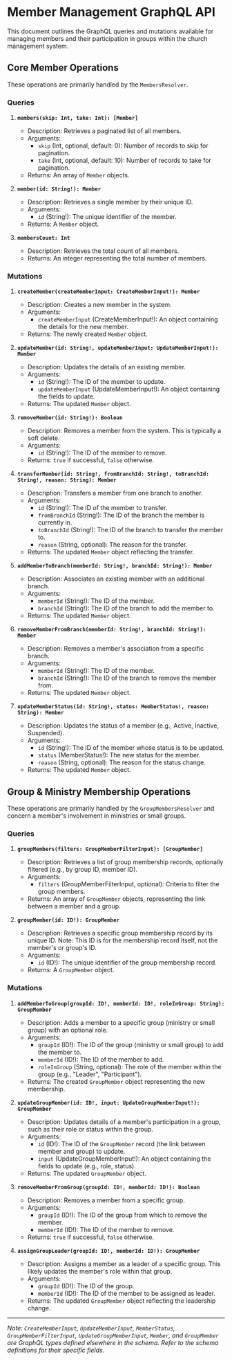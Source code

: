 # Member Management GraphQL API

This document outlines the GraphQL queries and mutations available for managing members and their participation in groups within the church management system.

## Core Member Operations

These operations are primarily handled by the `MembersResolver`.

### Queries

1.  **`members(skip: Int, take: Int): [Member]`**
    - Description: Retrieves a paginated list of all members.
    - Arguments:
      - `skip` (Int, optional, default: 0): Number of records to skip for pagination.
      - `take` (Int, optional, default: 10): Number of records to take for pagination.
    - Returns: An array of `Member` objects.

2.  **`member(id: String!): Member`**
    - Description: Retrieves a single member by their unique ID.
    - Arguments:
      - `id` (String!): The unique identifier of the member.
    - Returns: A `Member` object.

3.  **`membersCount: Int`**
    - Description: Retrieves the total count of all members.
    - Returns: An integer representing the total number of members.

### Mutations

1.  **`createMember(createMemberInput: CreateMemberInput!): Member`**
    - Description: Creates a new member in the system.
    - Arguments:
      - `createMemberInput` (CreateMemberInput!): An object containing the details for the new member.
    - Returns: The newly created `Member` object.

2.  **`updateMember(id: String!, updateMemberInput: UpdateMemberInput!): Member`**
    - Description: Updates the details of an existing member.
    - Arguments:
      - `id` (String!): The ID of the member to update.
      - `updateMemberInput` (UpdateMemberInput!): An object containing the fields to update.
    - Returns: The updated `Member` object.

3.  **`removeMember(id: String!): Boolean`**
    - Description: Removes a member from the system. This is typically a soft delete.
    - Arguments:
      - `id` (String!): The ID of the member to remove.
    - Returns: `true` if successful, `false` otherwise.

4.  **`transferMember(id: String!, fromBranchId: String!, toBranchId: String!, reason: String): Member`**
    - Description: Transfers a member from one branch to another.
    - Arguments:
      - `id` (String!): The ID of the member to transfer.
      - `fromBranchId` (String!): The ID of the branch the member is currently in.
      - `toBranchId` (String!): The ID of the branch to transfer the member to.
      - `reason` (String, optional): The reason for the transfer.
    - Returns: The updated `Member` object reflecting the transfer.

5.  **`addMemberToBranch(memberId: String!, branchId: String!): Member`**
    - Description: Associates an existing member with an additional branch.
    - Arguments:
      - `memberId` (String!): The ID of the member.
      - `branchId` (String!): The ID of the branch to add the member to.
    - Returns: The updated `Member` object.

6.  **`removeMemberFromBranch(memberId: String!, branchId: String!): Member`**
    - Description: Removes a member's association from a specific branch.
    - Arguments:
      - `memberId` (String!): The ID of the member.
      - `branchId` (String!): The ID of the branch to remove the member from.
    - Returns: The updated `Member` object.

7.  **`updateMemberStatus(id: String!, status: MemberStatus!, reason: String): Member`**
    - Description: Updates the status of a member (e.g., Active, Inactive, Suspended).
    - Arguments:
      - `id` (String!): The ID of the member whose status is to be updated.
      - `status` (MemberStatus!): The new status for the member.
      - `reason` (String, optional): The reason for the status change.
    - Returns: The updated `Member` object.

## Group & Ministry Membership Operations

These operations are primarily handled by the `GroupMembersResolver` and concern a member's involvement in ministries or small groups.

### Queries

1.  **`groupMembers(filters: GroupMemberFilterInput): [GroupMember]`**
    - Description: Retrieves a list of group membership records, optionally filtered (e.g., by group ID, member ID).
    - Arguments:
      - `filters` (GroupMemberFilterInput, optional): Criteria to filter the group members.
    - Returns: An array of `GroupMember` objects, representing the link between a member and a group.

2.  **`groupMember(id: ID!): GroupMember`**
    - Description: Retrieves a specific group membership record by its unique ID. Note: This ID is for the membership record itself, not the member's or group's ID.
    - Arguments:
      - `id` (ID!): The unique identifier of the group membership record.
    - Returns: A `GroupMember` object.

### Mutations

1.  **`addMemberToGroup(groupId: ID!, memberId: ID!, roleInGroup: String): GroupMember`**
    - Description: Adds a member to a specific group (ministry or small group) with an optional role.
    - Arguments:
      - `groupId` (ID!): The ID of the group (ministry or small group) to add the member to.
      - `memberId` (ID!): The ID of the member to add.
      - `roleInGroup` (String, optional): The role of the member within the group (e.g., "Leader", "Participant").
    - Returns: The created `GroupMember` object representing the new membership.

2.  **`updateGroupMember(id: ID!, input: UpdateGroupMemberInput!): GroupMember`**
    - Description: Updates details of a member's participation in a group, such as their role or status within the group.
    - Arguments:
      - `id` (ID!): The ID of the `GroupMember` record (the link between member and group) to update.
      - `input` (UpdateGroupMemberInput!): An object containing the fields to update (e.g., role, status).
    - Returns: The updated `GroupMember` object.

3.  **`removeMemberFromGroup(groupId: ID!, memberId: ID!): Boolean`**
    - Description: Removes a member from a specific group.
    - Arguments:
      - `groupId` (ID!): The ID of the group from which to remove the member.
      - `memberId` (ID!): The ID of the member to remove.
    - Returns: `true` if successful, `false` otherwise.

4.  **`assignGroupLeader(groupId: ID!, memberId: ID!): GroupMember`**
    - Description: Assigns a member as a leader of a specific group. This likely updates the member's role within that group.
    - Arguments:
      - `groupId` (ID!): The ID of the group.
      - `memberId` (ID!): The ID of the member to be assigned as leader.
    - Returns: The updated `GroupMember` object reflecting the leadership change.

---

_Note: `CreateMemberInput`, `UpdateMemberInput`, `MemberStatus`, `GroupMemberFilterInput`, `UpdateGroupMemberInput`, `Member`, and `GroupMember` are GraphQL types defined elsewhere in the schema. Refer to the schema definitions for their specific fields._
